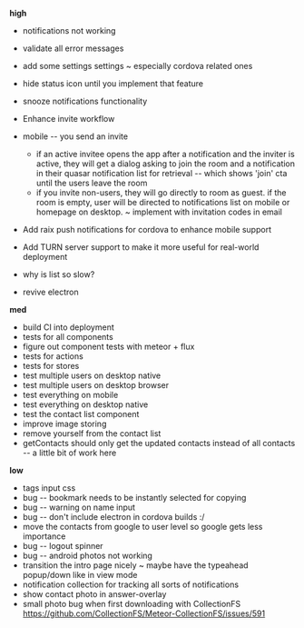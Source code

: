 **high**
-  notifications not working
-  validate all error messages
-  add some settings settings ~ especially cordova related ones
-  hide status icon until you implement that feature
-  snooze notifications functionality

-  Enhance invite workflow
  - mobile -- you send an invite
    - if an active invitee opens the app after a notification and the inviter is active, they will get a dialog asking to join the room and a notification in their quasar notification list for retrieval -- which shows 'join' cta until the users leave the room
    - if you invite non-users, they will go directly to room as guest. if the room is empty, user will be directed to notifications list on mobile or homepage on desktop. ~ implement with invitation codes in email
-  Add raix push notifications for cordova to enhance mobile support
-  Add TURN server support to make it more useful for real-world deployment
- why is list so slow?
- revive electron

**med**
- build CI into deployment
- tests for all components
- figure out component tests with meteor + flux
- tests for actions
- tests for stores
- test multiple users on desktop native
- test multiple users on desktop browser
- test everything on mobile
- test everything on desktop native
- test the contact list component
- improve image storing
- remove yourself from the contact list
- getContacts should only get the updated contacts instead of all contacts -- a little bit of work here

**low**
- tags input css
- bug -- bookmark needs to be instantly selected for copying
- bug -- warning on name input
- bug -- don't include electron in cordova builds :/
- move the contacts from google to user level so google gets less importance
- bug -- logout spinner
- bug -- android photos not working
- transition the intro page nicely ~ maybe have the typeahead popup/down like in view mode
- notification collection for tracking all sorts of notifications
- show contact photo in answer-overlay
- small photo bug when first downloading with CollectionFS
https://github.com/CollectionFS/Meteor-CollectionFS/issues/591
